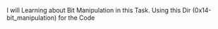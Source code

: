 I will Learning about Bit Manipulation in this Task. Using this Dir (0x14-bit_manipulation) for the Code
